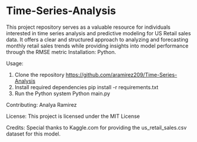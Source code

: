 # Time-Series-Analysis
This project repository serves as a valuable resource for individuals interested in time series analysis and predictive modeling for US Retail sales data. It offers a clear and structured approach to analyzing and forecasting monthly retail sales trends while providing insights into model performance through the RMSE metric
Installation: Python.

Usage:

  1. Clone the repository https://github.com/aramirez209/Time-Series-Analysis
  2. Install required dependencies pip install -r requirements.txt
  3. Run the Python system Python main.py

Contributing: Analya Ramirez

License: This project is licensed under the MIT License

Credits: Special thanks to Kaggle.com for providing the us_retail_sales.csv dataset for this model.
